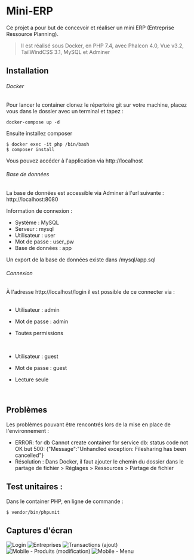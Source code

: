 # Mini-ERP

Ce projet a pour but de concevoir et réaliser un mini ERP (Entreprise Ressource Planning). 

> Il est réalisé sous Docker, en PHP 7.4, avec Phalcon 4.0, Vue v3.2, TailWindCSS 3.1, MySQL et Adminer

## Installation

###### Docker

Pour lancer le container clonez le répertoire git sur votre machine, placez vous dans le dossier avec un terminal et tapez : 
```
docker-compose up -d 
```

Ensuite installez composer 
```
$ docker exec -it php /bin/bash
$ composer install
```

Vous pouvez accéder à l'application via http://localhost

###### Base de données

La base de données est accessible via Adminer à l'url suivante : http://localhost:8080

Information de connexion : 
- Système : MySQL
- Serveur : mysql
- Utilisateur	: user
- Mot de passe : user_pw
- Base de données : app

Un export de la base de données existe dans /mysql/app.sql

###### Connexion

À l'adresse http://localhost/login il est possible de ce connecter via : 
<br><br>
- Utilisateur	: admin
- Mot de passe : admin
- Toutes permissions

  <br>
- Utilisateur	: guest
- Mot de passe : guest
- Lecture seule
<br>

## Problèmes

Les problèmes pouvant être rencontrés lors de la mise en place de l'environnement : 
- ERROR: for db  Cannot create container for service db: status code not OK but 500: {"Message":"Unhandled exception: Filesharing has been cancelled"}
- Résolution : Dans Docker, il faut ajouter le chemin du dossier dans le partage de fichier > Réglages > Ressources > Partage de fichier  


## Test unitaires : 

Dans le container PHP, en ligne de commande :
```
$ vendor/bin/phpunit
```

## Captures d'écran

![Login](assets/connexion.png)
![Entreprises](assets/compagnies.png)
![Transactions (ajout)](assets/transactions.png)
![Mobile - Produits (modification)](assets/produits.png)
![Mobile - Menu](assets/menu.png)

